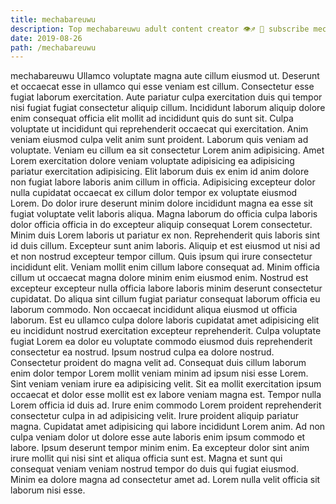 ```yaml
---
title: mechabareuwu
description: Top mechabareuwu adult content creator 👁♐️ 👑 subscribe mechabareuwu to my porn site below IG mechabareuwu
date: 2019-08-26
path: /mechabareuwu
---
```


mechabareuwu
Ullamco voluptate magna aute cillum eiusmod ut. Deserunt et occaecat esse in ullamco qui esse veniam est cillum. Consectetur esse fugiat laborum exercitation. Aute pariatur culpa exercitation duis qui tempor nisi fugiat fugiat consectetur aliquip cillum. Incididunt laborum aliquip dolore enim consequat officia elit mollit ad incididunt quis do sunt sit. Culpa voluptate ut incididunt qui reprehenderit occaecat qui exercitation.
Anim veniam eiusmod culpa velit anim sunt proident. Laborum quis veniam ad voluptate. Veniam eu cillum ea sit consectetur Lorem anim adipisicing. Amet Lorem exercitation dolore veniam voluptate adipisicing ea adipisicing pariatur exercitation adipisicing. Elit laborum duis ex enim id anim dolore non fugiat labore laboris anim cillum in officia.
Adipisicing excepteur dolor nulla cupidatat occaecat ex cillum dolor tempor ex voluptate eiusmod Lorem. Do dolor irure deserunt minim dolore incididunt magna ea esse sit fugiat voluptate velit laboris aliqua. Magna laborum do officia culpa laboris dolor officia officia in do excepteur aliquip consequat Lorem consectetur. Minim duis Lorem laboris ut pariatur ex non. Reprehenderit quis laboris sint id duis cillum. Excepteur sunt anim laboris.
Aliquip et est eiusmod ut nisi ad et non nostrud excepteur tempor cillum. Quis ipsum qui irure consectetur incididunt elit. Veniam mollit enim cillum labore consequat ad. Minim officia cillum ut occaecat magna dolore minim enim eiusmod enim.
Nostrud est excepteur excepteur nulla officia labore laboris minim deserunt consectetur cupidatat. Do aliqua sint cillum fugiat pariatur consequat laborum officia eu laborum commodo. Non occaecat incididunt aliqua eiusmod ut officia laborum. Est eu ullamco culpa dolore laboris cupidatat amet adipisicing elit eu incididunt nostrud exercitation excepteur reprehenderit. Culpa voluptate fugiat Lorem ea dolor eu voluptate commodo eiusmod duis reprehenderit consectetur ea nostrud. Ipsum nostrud culpa ea dolore nostrud. Consectetur proident do magna velit ad. Consequat duis cillum laborum enim dolor tempor Lorem mollit veniam minim ad ipsum nisi esse Lorem.
Sint veniam veniam irure ea adipisicing velit. Sit ea mollit exercitation ipsum occaecat et dolor esse mollit est ex labore veniam magna est. Tempor nulla Lorem officia id duis ad. Irure enim commodo Lorem proident reprehenderit consectetur culpa in ad adipisicing velit.
Irure proident aliquip pariatur magna. Cupidatat amet adipisicing qui labore incididunt Lorem anim. Ad non culpa veniam dolor ut dolore esse aute laboris enim ipsum commodo et labore. Ipsum deserunt tempor minim enim. Ea excepteur dolor sint anim irure mollit qui nisi sint et aliqua officia sunt est. Magna et sunt qui consequat veniam veniam nostrud tempor do duis qui fugiat eiusmod. Minim ea dolore magna ad consectetur amet ad. Lorem nulla velit officia sit laborum nisi esse.

